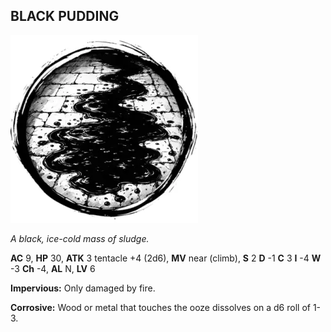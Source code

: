 ## BLACK PUDDING

![](images/black-pudding.webp)

_A black, ice-cold mass of sludge._

**AC** 9, **HP** 30, **ATK** 3 tentacle +4 (2d6), **MV** near (climb), **S** 2 **D** -1 **C** 3 **I** -4 **W** -3 **Ch** -4, **AL** N, **LV** 6

**Impervious:** Only damaged by fire.

**Corrosive:** Wood or metal that touches the ooze dissolves on a d6 roll of 1-3.

